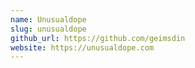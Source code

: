 ```yaml
---
name: Unusualdope
slug: unusualdope
github_url: https://github.com/geimsdin
website: https://unusualdope.com
---
```

